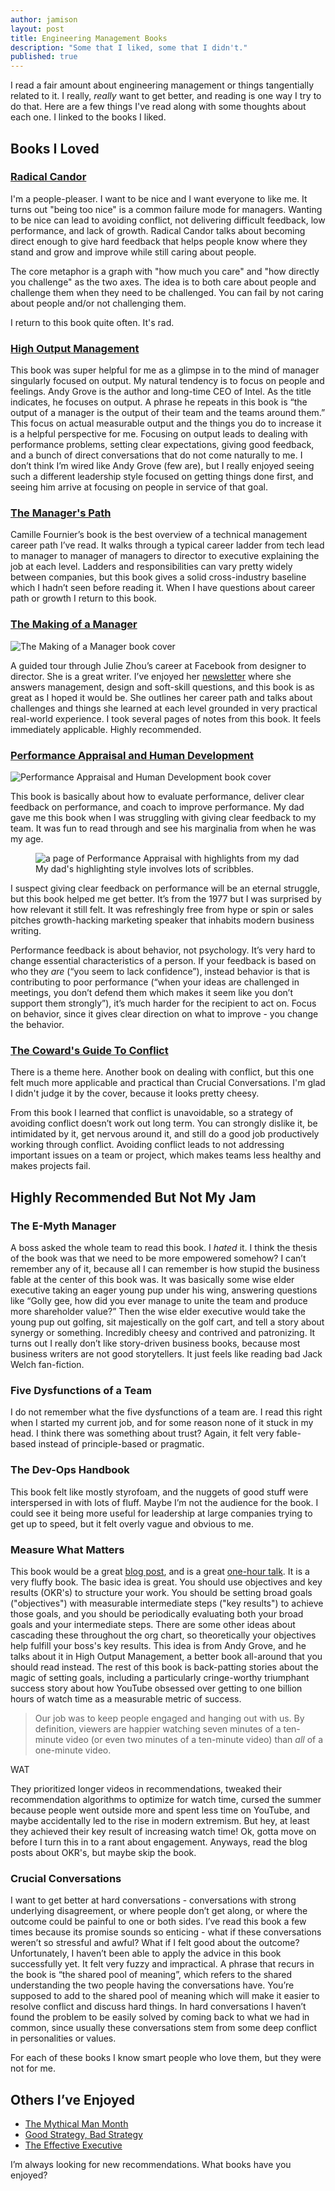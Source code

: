 ```yaml
---
author: jamison
layout: post
title: Engineering Management Books
description: "Some that I liked, some that I didn't."
published: true
---
```

I read a fair amount about engineering management or things tangentially related to it. I really, *really* want to get better, and reading is one way I try to do that. Here are a few things I've read along with some thoughts about each one. I linked to the books I liked.

## Books I Loved

### [Radical Candor](https://www.amazon.com/Radical-Candor-Kick-Ass-Without-Humanity/dp/1250103509/)


I'm a people-pleaser. I want to be nice and I want everyone to like me. It turns out "being too nice" is a common failure mode for managers. Wanting to be nice can lead to avoiding conflict, not delivering difficult feedback, low performance, and lack of growth. Radical Candor talks about becoming direct enough to give hard feedback that helps people know where they stand and grow and improve while still caring about people.

The core metaphor is a graph with "how much you care" and "how directly you challenge" as the two axes. The idea is to both care about people and challenge them when they need to be challenged. You can fail by not caring about people and/or not challenging them.

I return to this book quite often. It's rad.

### [High Output Management](https://www.amazon.com/High-Output-Management-Andrew-Grove/dp/0679762884/)

This book was super helpful for me as a glimpse in to the mind of manager singularly focused on output. My natural tendency is to focus on people and feelings. Andy Grove is the author and long-time CEO of Intel. As the title indicates, he focuses on output. A phrase he repeats in this book is “the output of a manager is the output of their team and the teams around them.” This focus on actual measurable output and the things you do to increase it is a helpful perspective for me. Focusing on output leads to dealing with performance problems, setting clear expectations, giving good feedback, and a bunch of direct conversations that do not come naturally to me. I don’t think I’m wired like Andy Grove (few are), but I really enjoyed seeing such a different leadership style focused on getting things done first, and seeing him arrive at focusing on people in service of that goal.

### [The Manager's Path](https://www.amazon.com/Managers-Path-Leaders-Navigating-Growth/dp/1491973897)


Camille Fournier’s book is the best overview of a technical management career path I’ve read. It walks through a typical career ladder from tech lead to manager to manager of managers to director to executive explaining the job at each level. Ladders and responsibilities can vary pretty widely between companies, but this book gives a solid cross-industry baseline which I hadn’t seen before reading it. When I have questions about career path or growth I return to this book.

### [The Making of a Manager](https://www.amazon.com/Making-Manager-What-Everyone-Looks/dp/0735219567/)

![The Making of a Manager book cover](../images/engineering-management-books/manager.jpg)

A guided tour through Julie Zhou’s career at Facebook from designer to director. She is a great writer. I’ve enjoyed her [newsletter](https://www.juliezhuo.com/design/mailinglist.html) where she answers management, design and soft-skill questions, and this book is as great as I hoped it would be. She outlines her career path and talks about challenges and things she learned at each level grounded in very practical real-world experience. I took several pages of notes from this book. It feels immediately applicable. Highly recommended.

### [Performance Appraisal and Human Development](https://www.amazon.com/Performance-Appraisal-Human-Development-Practical/dp/0201074559)

![Performance Appraisal and Human Development book cover](../images/engineering-management-books/perf.jpg)

This book is basically about how to evaluate performance, deliver clear feedback on performance, and coach to improve performance. My dad gave me this book when I was struggling with giving clear feedback to my team. It was fun to read through and see his marginalia from when he was my age.

<figure>
  <img src="../images/engineering-management-books/perf-notes.jpg" alt="a page of Performance Appraisal with highlights from my dad">
  <figcaption>My dad's highlighting style involves lots of scribbles.</figcaption>
</figure>

I suspect giving clear feedback on performance will be an eternal struggle, but this book helped me get better. It’s from the 1977 but I was surprised by how relevant it still felt. It was refreshingly free from hype or spin or sales pitches growth-hacking marketing speaker that inhabits modern business writing.

Performance feedback is about behavior, not psychology. It’s very hard to change essential characteristics of a person. If your feedback is based on who they *are* (“you seem to lack confidence”), instead behavior is that is contributing to poor performance (“when your ideas are challenged in meetings, you don’t defend them which makes it seem like you don’t support them strongly”), it’s much harder for the recipient to act on. Focus on behavior, since it gives clear direction on what to improve - you change the behavior.

### [The Coward's Guide To Conflict](https://www.amazon.com/Cowards-Guide-Conflict-Empowering-Solutions/dp/1402200552)

There is a theme here. Another book on dealing with conflict, but this one felt much more applicable and practical than Crucial Conversations. I'm glad I didn't judge it by the cover, because it looks pretty cheesy.

From this book I learned that conflict is unavoidable, so a strategy of avoiding conflict doesn’t work out long term. You can strongly dislike it, be intimidated by it, get nervous around it, and still do a good job productively working through conflict. Avoiding conflict leads to not addressing important issues on a team or project, which makes teams less healthy and makes projects fail.

## Highly Recommended But Not My Jam

### The E-Myth Manager

A boss asked the whole team to read this book. I *hated* it. I think the thesis of the book was that we need to be more empowered somehow? I can’t remember any of it, because all I can remember is how stupid the business fable at the center of this book was. It was basically some wise elder executive taking an eager young pup under his wing, answering questions like “Golly gee, how did you ever manage to unite the team and produce more shareholder value?” Then the wise elder executive would take the young pup out golfing, sit majestically on the golf cart, and tell a story about synergy or something. Incredibly cheesy and contrived and patronizing. It turns out I really don’t like story-driven business books, because most business writers are not good storytellers. It just feels like reading bad Jack Welch fan-fiction.

### Five Dysfunctions of a Team

I do not remember what the five dysfunctions of a team are. I read this right when I started my current job, and for some reason none of it stuck in my head. I think there was something about trust? Again, it felt very fable-based instead of principle-based or pragmatic.

### The Dev-Ops Handbook

This book felt like mostly styrofoam, and the nuggets of good stuff were interspersed in with lots of fluff. Maybe I’m not the audience for the book. I could see it being more useful for leadership at large companies trying to get up to speed, but it felt overly vague and obvious to me.

### Measure What Matters
This book would be a great [blog post](https://medium.com/startup-tools/okrs-5afdc298bc28), and is a great [one-hour talk](https://www.youtube.com/watch?v=mJB83EZtAjc). It is a very fluffy book. The basic idea is great. You should use objectives and key results (OKR's) to structure your work. You should be setting broad goals ("objectives") with measurable intermediate steps ("key results") to achieve those goals, and you should be periodically evaluating both your broad goals and your intermediate steps. There are some other ideas about cascading these throughout the org chart, so theoretically your objectives help fulfill your boss's key results. This idea is from Andy Grove, and he talks about it in High Output Management, a better book all-around that you should read instead. The rest of this book is back-patting stories about the magic of setting goals, including a particularly cringe-worthy triumphant success story about how YouTube obsessed over getting to one billion hours of watch time as a measurable metric of success.

> Our job was to keep people engaged and hanging out with us. By definition, viewers are happier watching seven minutes of a ten-minute video (or even two minutes of a ten-minute video) than *all* of a one-minute video.

WAT

They prioritized longer videos in recommendations, tweaked their recommendation algorithms to optimize for watch time, cursed the summer because people went outside more and spent less time on YouTube, and maybe accidentally led to the rise in modern extremism. But hey, at least they achieved their key result of increasing watch time! Ok, gotta move on before I turn this in to a rant about engagement. Anyways, read the blog posts about OKR's, but maybe skip the book.

### Crucial Conversations

I want to get better at hard conversations - conversations with strong underlying disagreement, or where people don’t get along, or where the outcome could be painful to one or both sides. I’ve read this book a few times because its promise sounds so enticing - what if these conversations weren’t so stressful and awful? What if I felt good about the outcome? Unfortunately, I haven’t been able to apply the advice in this book successfully yet. It felt very fuzzy and impractical. A phrase that recurs in the book is “the shared pool of meaning”, which refers to the shared understanding the two people having the conversations have. You’re supposed to add to the shared pool of meaning which will make it easier to resolve conflict and discuss hard things. In hard conversations I haven’t found the problem to be easily solved by coming back to what we had in common, since usually these conversations stem from some deep conflict in personalities or values.

For each of these books I know smart people who love them, but they were not for me.


## Others I’ve Enjoyed

- [The Mythical Man Month](https://www.amazon.com/Mythical-Man-Month-Software-Engineering-Anniversary/dp/0201835959)
- [Good Strategy, Bad Strategy](https://www.amazon.com/Good-Strategy-Bad-Difference-Matters/dp/0307886239)
- [The Effective Executive](https://www.amazon.com/Effective-Executive-Definitive-Harperbusiness-Essentials/dp/0060833459/)

I’m always looking for new recommendations. What books have you enjoyed?
